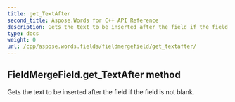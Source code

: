 ```yaml
---
title: get_TextAfter
second_title: Aspose.Words for C++ API Reference
description: Gets the text to be inserted after the field if the field is not blank. 
type: docs
weight: 0
url: /cpp/aspose.words.fields/fieldmergefield/get_textafter/
---
```

## FieldMergeField.get_TextAfter method


Gets the text to be inserted after the field if the field is not blank. 

